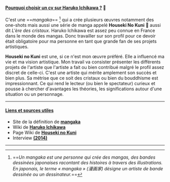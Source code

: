 <!--Ce CV a été crée à l'occasion d'un travail universitaire-->

#### <ins> Pourquoi choisir un cv sur Haruko Ichikawa ?​​</ins> :white_flower:

C'est une ==_mangaka_== [^1] qui a crée plusieurs œuvres notamment des one-shots mais aussi une série de manga appelé **Houseki No Kuni** :gem: aussi dit _L'ère des cristaux_. Haruko Ichikawa est assez peu connue en France dans le monde des mangas. Donc travailler sur son profil pour ce devoir était obligatoire pour ma personne en tant que grande fan de ses projets artistiques. 

**Houseki no Kuni** est une, si ce n'est mon œuvre préféré. Elle a influencé ma vie et ma vision artistique. Mon travail va consister présenter les différents projets de l'artiste que l'artiste a fait ou bien contribué malgré le profil assez discret de celle-ci. C'est une artiste qui mérite amplement son succès et bien plus. Sa métrise que ce soit des cristaux ou bien du bouddhisme est impressionnant. Ce qui rend le lecteur (ou bien le spectateur) curieux et pousse à chercher d'avantages les théories, les significations autour d'une situation ou un personnage. 

-------------------------------------------------------------

#### <ins> Liens et sources utiles </ins>

* Site de la définition de **[mangaka](https://mangatek.fr/definition-mangaka/)**
* Wiki de **[Haruko Ichikawa](https://houseki-no-kuni.fandom.com/wiki/Haruko_Ichikawa)**
* Page Wiki de **[Houseki no Kuni](https://houseki-no-kuni.fandom.com/wiki/Houseki_no_Kuni_(Manga))**
* Interview **[(2014)](https://dijehtranslations.wordpress.com/2018/06/22/ichikawa-haruko-houseki-no-kuni-interview-2014/)** 

---------

[^1]: ==_Un mangaka est une personne qui crée des mangas, des bandes dessinées japonaises racontant des histoires à travers des illustrations. En japonais, le terme « mangaka » (漫画家) désigne un artiste de bande dessinée ou un dessinateur._==


